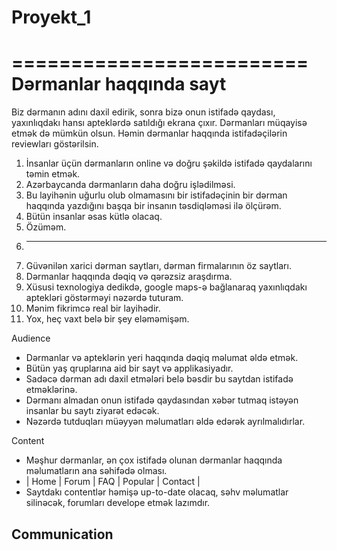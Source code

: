 # Proyekt_1
=========================
 Dərmanlar haqqında sayt
=========================
Biz dərmanın adını daxil edirik, sonra bizə onun istifadə qaydası, yaxınlıqdakı hansı apteklərdə satıldığı ekrana çıxır.
Dərmanları müqayisə etmək də mümkün olsun. Həmin dərmanlar haqqında istifadəçilərin reviewları göstərilsin.

1. İnsanlar üçün dərmanların online və doğru şəkildə istifadə qaydalarını təmin etmək.
2. Azərbaycanda dərmanların daha doğru işlədilməsi.
3. Bu layihənin uğurlu olub olmamasını bir istifadəçinin bir dərman haqqında yazdığını başqa bir insanın təsdiqləməsi ilə ölçürəm.
4. Bütün insanlar əsas kütlə olacaq.
5. Özüməm.
6. -------
7. Güvənilən xarici dərman saytları, dərman firmalarının öz saytları.
8. Dərmanlar haqqında dəqiq və qərəzsiz araşdırma.
9. Xüsusi texnologiya dedikdə, google maps-ə bağlanaraq yaxınlıqdakı aptekləri göstərməyi nəzərdə tuturam.
10. Mənim fikrimcə real bir layihədir.
11. Yox, heç vaxt belə bir şey eləməmişəm.

Audience
- Dərmanlar və apteklərin yeri haqqında dəqiq məlumat əldə etmək.
- Bütün yaş qruplarına aid bir sayt və applikasiyadır.
- Sadəcə dərman adı daxil etmələri belə bəsdir bu saytdan istifadə etməklərinə.
- Dərmanı almadan onun istifadə qaydasından xəbər tutmaq istəyən insanlar bu saytı ziyarət edəcək.
- Nəzərdə tutduqları müəyyən məlumatları əldə edərək ayrılmalıdırlar.

Content
- Məşhur dərmanlar, ən çox istifadə olunan dərmanlar haqqında məlumatların ana səhifədə olması.
- | Home | Forum | FAQ | Popular | Contact |
- Saytdakı contentlər həmişə up-to-date olacaq, səhv məlumatlar silinəcək, forumları develope etmək lazımdır.

Communication
- 
